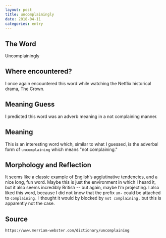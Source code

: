 ```yaml
---
layout: post
title: uncomplainingly
date: 2018-04-11
categories: entry
---
```

## The Word
Uncomplainingly

## Where encountered?
I once again encountered this word while watching the Netflix historical drama, The Crown. 

## Meaning Guess
I predicted this word was an adverb meaning in a not complaining manner.

## Meaning
This is an interesting word which, similar to what I guessed, is the adverbal form of `uncomplaining` which 
means "not complaining."

## Morphology and Reflection
It seems like a classic example of English’s agglutinative tendencies, and a nice long, fun word. Maybe this is just the environment in which I heard it, but it also seems incredibly British -- but again, maybe I’m projecting.
I also liked this word, because I did not know that the prefix `un-` could be attached to `complaining.` I 
thought it would by blocked by `not complaining,` but this is apparently not the case.

## Source
`https://www.merriam-webster.com/dictionary/uncomplaining`
